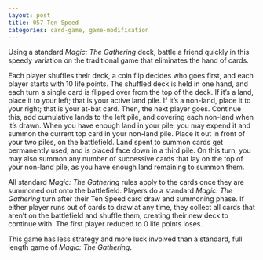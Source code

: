 ```yaml
---
layout: post
title: 057 Ten Speed
categories: card-game, game-modification
---
```

Using a standard *Magic: The Gathering* deck, battle a friend quickly in this speedy variation on the traditional game that eliminates the hand of cards.

Each player shuffles their deck, a coin flip decides who goes first, and each player starts with 10 life points.  The shuffled deck is held in one hand, and each turn a single card is flipped over from the top of the deck.  If it’s a land, place it to your left; that is your active land pile.  If it’s a non-land, place it to your right; that is your at-bat card.  Then, the next player goes.  Continue this, add cumulative lands to the left pile, and covering each non-land when it’s drawn.  When you have enough land in your pile, you may expend it and summon the current top card in your non-land pile.  Place it out in front of your two piles, on the battlefield. Land spent to summon cards get permanently used, and is placed face down in a third pile.  On this turn, you may also summon any number of successive cards that lay on the top of your non-land pile, as you have enough land remaining to summon them.

All standard *Magic: The Gathering* rules apply to the cards once they are summoned out onto the battlefield. Players do a standard *Magic: The Gathering* turn after their Ten Speed card draw and summoning phase.  If either player runs out of cards to draw at any time, they collect all cards that aren’t on the battlefield and shuffle them, creating their new deck to continue with.  The first player reduced to 0 life points loses. 

This game has less strategy and more luck involved than a standard, full length game of *Magic: The Gathering*.
